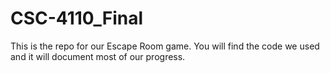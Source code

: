 # CSC-4110_Final

This is the repo for our Escape Room game. You will find the code we used and it will document most of our progress.

